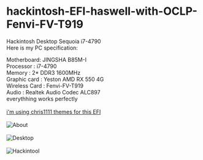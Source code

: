 # hackintosh-EFI-haswell-with-OCLP-Fenvi-FV-T919
Hackintosh Desktop Sequoia i7-4790<br>
Here is my PC specification:<br>

Motherboard: JINGSHA B85M-I<br>
Processor : i7-4790<br>
Memory : 2* DDR3 1600MHz<br>
Graphic card : Yeston AMD RX 550 4G<br>
Wireless Card : Fenvi-FV-T919<br>
Audio : Realtek Audio Codec ALC897<br>
everythhing works perfectly<br>
<br>
[i'm using chris1111 themes for this EFI](https://htmlpreview.github.io/?https://github.com/chris1111/My-Simple-OC-Themes/blob/master/My%20Simple%20Theme%20OpenCore.html)<br>
<br>
![About](https://github.com/user-attachments/assets/47818df9-31bf-4f65-ac69-cb980017648b)
<br>
<br>
![Desktop](https://github.com/user-attachments/assets/bcc59509-d691-4814-95cf-c7ee8a14f45f)
<br>
<br>
![Hackintool](https://github.com/user-attachments/assets/6055a76c-ba69-4507-9977-bd79225b7131)
<br>
